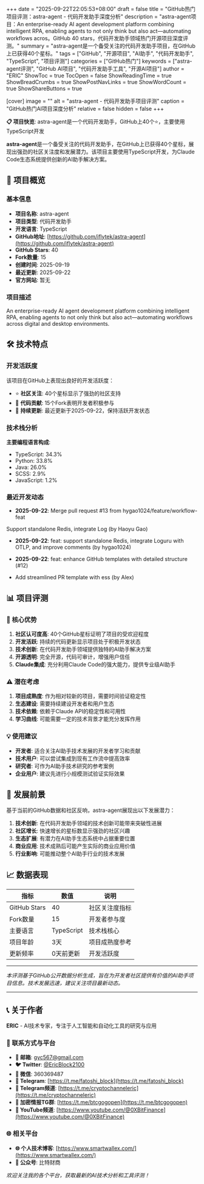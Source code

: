+++
date = "2025-09-22T22:05:53+08:00"
draft = false
title = "GitHub热门项目评测：astra-agent - 代码开发助手深度分析"
description = "astra-agent项目：An enterprise-ready AI agent development platform combining intelligent RPA, enabling agents to not only think but also act—automating workflows acros。GitHub 40 stars，代码开发助手领域热门开源项目深度评测。"
summary = "astra-agent是一个备受关注的代码开发助手项目，在GitHub上已获得40个星标。"
tags = ["GitHub", "开源项目", "AI助手", "代码开发助手", "TypeScript", "项目评测"]
categories = ["GitHub热门"]
keywords = ["astra-agent评测", "GitHub AI项目", "代码开发助手工具", "开源AI项目"]
author = "ERIC"
ShowToc = true
TocOpen = false
ShowReadingTime = true
ShowBreadCrumbs = true
ShowPostNavLinks = true
ShowWordCount = true
ShowShareButtons = true

[cover]
image = ""
alt = "astra-agent - 代码开发助手项目评测"
caption = "GitHub热门AI项目深度分析"
relative = false
hidden = false
+++

**📋 项目快览**: astra-agent是一个代码开发助手，GitHub上40个⭐，主要使用TypeScript开发

**astra-agent**是一个备受关注的代码开发助手，在GitHub上已获得40个星标，展现出强劲的社区关注度和发展潜力。该项目主要使用TypeScript开发，为Claude Code生态系统提供创新的AI助手解决方案。

## 🎯 项目概览

### 基本信息
- **项目名称**: astra-agent
- **项目类型**: 代码开发助手
- **开发语言**: TypeScript
- **GitHub地址**: [https://github.com/iflytek/astra-agent](https://github.com/iflytek/astra-agent)
- **GitHub Stars**: 40
- **Fork数量**: 15
- **创建时间**: 2025-09-19
- **最近更新**: 2025-09-22
- **官方网站**: 暂无

### 项目描述
An enterprise-ready AI agent development platform combining intelligent RPA, enabling agents to not only think but also act—automating workflows across digital and desktop environments.

## 🛠️ 技术特点

### 开发活跃度
该项目在GitHub上表现出良好的开发活跃度：
- ⭐ **社区关注**: 40个星标显示了强劲的社区支持
- 🔄 **代码贡献**: 15个Fork表明开发者积极参与
- 📅 **持续更新**: 最近更新于2025-09-22，保持活跃开发状态

### 技术栈分析

**主要编程语言构成**:
- TypeScript: 34.3%
- Python: 33.8%
- Java: 26.0%
- SCSS: 2.9%
- JavaScript: 1.2%


### 最近开发动态
- **2025-09-22**: Merge pull request #13 from hygao1024/feature/workflow-feat

Support standalone Redis, integrate Log (by Haoyu Gao)
- **2025-09-22**: feat: support standalone Redis, integrate Loguru with OTLP, and improve comments (by hygao1024)
- **2025-09-22**: feat: enhance GitHub templates with detailed structure (#12)

- Add streamlined PR template with ess (by Alex)


## 📊 项目评测

### 🎯 核心优势
1. **社区认可度高**: 40个GitHub星标证明了项目的受欢迎程度
2. **开发活跃**: 持续的代码更新显示项目处于积极开发状态
3. **技术创新**: 在代码开发助手领域提供独特的AI助手解决方案
4. **开源透明**: 完全开源，代码可审计，增强用户信任
5. **Claude集成**: 充分利用Claude Code的强大能力，提供专业级AI助手

### ⚠️ 潜在考虑
1. **项目成熟度**: 作为相对较新的项目，需要时间验证稳定性
2. **生态建设**: 需要持续建设开发者和用户生态
3. **技术依赖**: 依赖于Claude API的稳定性和可用性
4. **学习曲线**: 可能需要一定的技术背景才能充分发挥作用

### 💡 使用建议
- **开发者**: 适合关注AI助手技术发展的开发者学习和贡献
- **技术用户**: 可以尝试集成到现有工作流中提高效率
- **研究者**: 可作为AI助手技术研究的参考案例
- **企业用户**: 建议先进行小规模测试验证实际效果

## 🔮 发展前景

基于当前的GitHub数据和社区反响，astra-agent展现出以下发展潜力：

1. **技术创新**: 在代码开发助手领域的技术创新可能带来突破性进展
2. **社区增长**: 快速增长的星标数显示强劲的社区兴趣
3. **生态扩展**: 有潜力在AI助手生态系统中占据重要位置
4. **商业应用**: 技术成熟后可能产生实际的商业应用价值
5. **行业影响**: 可能推动整个AI助手行业的技术发展

## 📈 数据表现

| 指标 | 数值 | 说明 |
|------|------|------|
| GitHub Stars | 40 | 社区关注度指标 |
| Fork数量 | 15 | 开发者参与度 |
| 主要语言 | TypeScript | 技术栈核心 |
| 项目年龄 | 3天 | 项目成熟度参考 |
| 更新频率 | 0天前更新 | 开发活跃度 |

---

*本评测基于GitHub公开数据分析生成，旨在为开发者社区提供有价值的AI助手项目信息。技术发展迅速，建议关注项目最新动态。*

---

## 📞 关于作者

**ERIC** - AI技术专家，专注于人工智能和自动化工具的研究与应用

### 🔗 联系方式与平台

- **📧 邮箱**: [gyc567@gmail.com](mailto:gyc567@gmail.com)
- **🐦 Twitter**: [@EricBlock2100](https://twitter.com/EricBlock2100)
- **💬 微信**: 360369487
- **📱 Telegram**: [https://t.me/fatoshi_block](https://t.me/fatoshi_block)
- **📢 Telegram频道**: [https://t.me/cryptochanneleric](https://t.me/cryptochanneleric)
- **👥 加密情报TG群**: [https://t.me/btcgogopen](https://t.me/btcgogopen)
- **🎥 YouTube频道**: [https://www.youtube.com/@0XBitFinance](https://www.youtube.com/@0XBitFinance)

### 🌐 相关平台

- **🌐 个人技术博客**: [https://www.smartwallex.com/](https://www.smartwallex.com/)
- **📖 公众号**: 比特财商

*欢迎关注我的各个平台，获取最新的AI技术分析和工具评测！*
